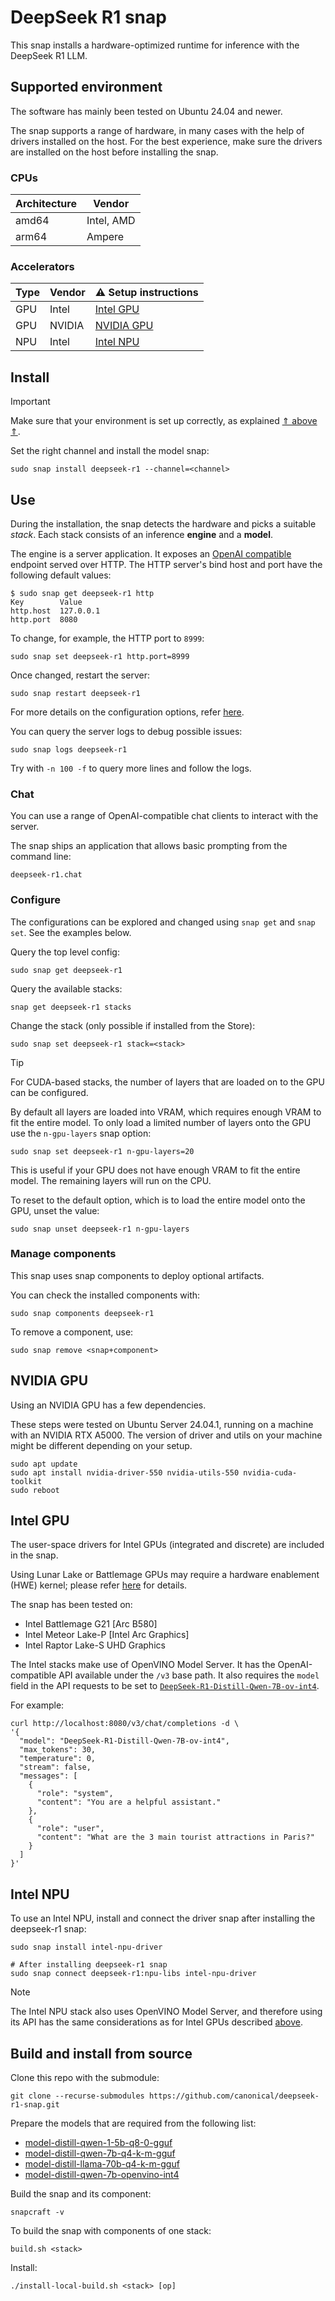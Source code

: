 # DeepSeek R1 snap

This snap installs a hardware-optimized runtime for inference with the DeepSeek R1 LLM.

## Supported environment

The software has mainly been tested on Ubuntu 24.04 and newer. 

The snap supports a range of hardware, in many cases with the help of drivers installed on the host. 
For the best experience, make sure the drivers are installed on the host before installing the snap.


### CPUs

| Architecture | Vendor      |
|--------------|-------------|
| amd64        | Intel, AMD  |
| arm64        | Ampere      |


### Accelerators

| Type | Vendor  | ⚠️ Setup instructions         |
|------|---------|---------------------------|
| GPU  | Intel   | [Intel GPU](#intel-gpu)   |
| GPU  | NVIDIA  | [NVIDIA GPU](#nvidia-gpu) |
| NPU  | Intel   | [Intel NPU](#intel-npu)   |

## Install

> [!IMPORTANT]
> Make sure that your environment is set up correctly, as explained [⇑ above ⇑](#supported-environment).

Set the right channel and install the model snap:
```console
sudo snap install deepseek-r1 --channel=<channel>
```

## Use

During the installation, the snap detects the hardware and picks a suitable *stack*.
Each stack consists of an inference **engine** and a **model**. 

The engine is a server application.
It exposes an [OpenAI compatible](https://github.com/openai/openai-openapi) endpoint served over HTTP.
The HTTP server's bind host and port have the following default values:
```console
$ sudo snap get deepseek-r1 http
Key        Value
http.host  127.0.0.1
http.port  8080
```

To change, for example, the HTTP port to `8999`:
```shell
sudo snap set deepseek-r1 http.port=8999
```

Once changed, restart the server:
```
sudo snap restart deepseek-r1
```

For more details on the configuration options, refer [here](configure).

You can query the server logs to debug possible issues:
```shell
sudo snap logs deepseek-r1
```
Try with `-n 100 -f` to query more lines and follow the logs.

### Chat
You can use a range of OpenAI-compatible chat clients to interact with the server. 

The snap ships an application that allows basic prompting from the command line:
```shell
deepseek-r1.chat 
```

### Configure 
The configurations can be explored and changed using `snap get` and `snap set`.
See the examples below.

Query the top level config:
```shell
sudo snap get deepseek-r1
```

Query the available stacks:
```shell
snap get deepseek-r1 stacks
```

Change the stack (only possible if installed from the Store):
```shell
sudo snap set deepseek-r1 stack=<stack>
```

> [!TIP]
> For CUDA-based stacks, the number of layers that are loaded on to the GPU can be configured.
>
> By default all layers are loaded into VRAM, which requires enough VRAM to fit the entire model.
> To only load a limited number of layers onto the GPU use the `n-gpu-layers` snap option:
> ```shell
> sudo snap set deepseek-r1 n-gpu-layers=20
> ```
> This is useful if your GPU does not have enough VRAM to fit the entire model.
> The remaining layers will run on the CPU.
> 
> To reset to the default option, which is to load the entire model onto the GPU, unset the value:
> ```
> sudo snap unset deepseek-r1 n-gpu-layers
> ```

### Manage components

This snap uses snap components to deploy optional artifacts. 

You can check the installed components with:
```shell
sudo snap components deepseek-r1
```

To remove a component, use:
```shell
sudo snap remove <snap+component>
```

## NVIDIA GPU

Using an NVIDIA GPU has a few dependencies.

These steps were tested on Ubuntu Server 24.04.1, running on a machine with an NVIDIA RTX A5000.
The version of driver and utils on your machine might be different depending on your setup.

```shell
sudo apt update
sudo apt install nvidia-driver-550 nvidia-utils-550 nvidia-cuda-toolkit
sudo reboot
```

## Intel GPU

The user-space drivers for Intel GPUs (integrated and discrete) are included in the snap. 

Using Lunar Lake or Battlemage GPUs may require a hardware enablement (HWE) kernel; please refer [here](https://dgpu-docs.intel.com/driver/client/overview.html) for details.

The snap has been tested on:
- Intel Battlemage G21 [Arc B580]
- Intel Meteor Lake-P [Intel Arc Graphics]
- Intel Raptor Lake-S UHD Graphics

The Intel stacks make use of OpenVINO Model Server.
It has the OpenAI-compatible API available under the `/v3` base path.
It also requires the `model` field in the API requests to be set to [`DeepSeek-R1-Distill-Qwen-7B-ov-int4`](components/model-distill-qwen-7b-openvino-int4/).

For example:
```
curl http://localhost:8080/v3/chat/completions -d \
'{
  "model": "DeepSeek-R1-Distill-Qwen-7B-ov-int4",
  "max_tokens": 30,
  "temperature": 0,
  "stream": false,
  "messages": [
    {
      "role": "system",
      "content": "You are a helpful assistant."
    },
    {
      "role": "user",
      "content": "What are the 3 main tourist attractions in Paris?"
    }
  ]
}'
```

## Intel NPU
To use an Intel NPU, install and connect the driver snap after installing the deepseek-r1 snap:
```shell
sudo snap install intel-npu-driver

# After installing deepseek-r1 snap
sudo snap connect deepseek-r1:npu-libs intel-npu-driver 
```

> [!NOTE]
> The Intel NPU stack also uses OpenVINO Model Server, and therefore using its API has the same considerations as for Intel GPUs described [above](#intel-gpu). 

## Build and install from source

Clone this repo with the submodule:
```shell
git clone --recurse-submodules https://github.com/canonical/deepseek-r1-snap.git
```

Prepare the models that are required from the following list:
- [model-distill-qwen-1-5b-q8-0-gguf](./components/model-distill-qwen-1-5b-q8-0-gguf)
- [model-distill-qwen-7b-q4-k-m-gguf](./components/model-distill-qwen-7b-q4-k-m-gguf)
- [model-distill-llama-70b-q4-k-m-gguf](./components/model-distill-llama-70b-q4-k-m-gguf)
- [model-distill-qwen-7b-openvino-int4](./components/model-distill-qwen-7b-openvino-int4)


Build the snap and its component:
```shell
snapcraft -v
```

To build the snap with components of one stack:
```shell
build.sh <stack>
```

Install: 
```console
./install-local-build.sh <stack> [op]
```

